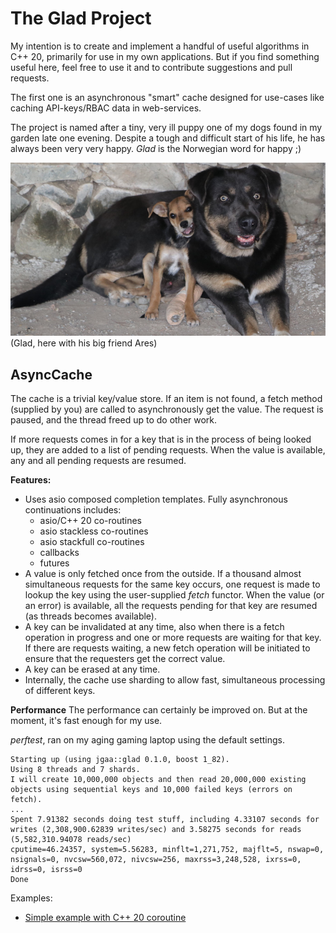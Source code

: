 # The Glad Project

My intention is to create and implement a handful of useful algorithms in C++ 20, primarily for use in my own applications. But if you find something useful here, feel free to use it and to contribute suggestions and pull requests.

The first one is an asynchronous "smart" cache designed for use-cases like caching API-keys/RBAC data in web-services. 

The project is named after a tiny, very ill puppy one of my dogs found in my garden late one evening. Despite a tough and difficult start of his life, he has always been very very happy. *Glad* is the Norwegian word for happy ;)

![Glad the dog](glad-the-dog/images/glad02.jpg)
(Glad, here with his big friend Ares)

## AsyncCache

The cache is a trivial key/value store. If an item is not found,
a fetch method (supplied by you) are called to asynchronously get the
value. The request is paused, and the thread freed up to do other work.

If more requests comes in for a key that is in the process of being looked up,
they are added to a list of pending requests. When the value is available,
any and all pending requests are resumed.

**Features:**
- Uses asio composed completion templates. Fully asynchronous continuations includes:
    - asio/C++ 20 co-routines
    - asio stackless co-routines
    - asio stackfull co-routines
    - callbacks
    - futures
- A value is only fetched once from the outside. If a thousand almost simultaneous requests for the same key occurs, one request is made to lookup the key using the user-supplied *fetch* functor. When the value (or an error) is available, all the requests pending for that key are resumed (as threads becomes available). 
- A key can be invalidated at any time, also when there is a fetch operation in progress and one or more requests are waiting for that key. If there are requests waiting, a new fetch operation will be initiated to ensure that the requesters get the correct value.
- A key can be erased at any time. 
- Internally, the cache use sharding to allow fast, simultaneous processing of different keys.

**Performance**
The performance can certainly be improved on. But at the moment, it's fast enough for my use.

*perftest*, ran on my aging gaming laptop using the default settings.
```
Starting up (using jgaa::glad 0.1.0, boost 1_82).
Using 8 threads and 7 shards.
I will create 10,000,000 objects and then read 20,000,000 existing objects using sequential keys and 10,000 failed keys (errors on fetch). 
...
Spent 7.91382 seconds doing test stuff, including 4.33107 seconds for writes (2,308,900.62839 writes/sec) and 3.58275 seconds for reads (5,582,310.94078 reads/sec)
cputime=46.24357, system=5.56283, minflt=1,271,752, majflt=5, nswap=0, nsignals=0, nvcsw=560,072, nivcsw=256, maxrss=3,248,528, ixrss=0, idrss=0, isrss=0
Done
```

Examples:
- [Simple example with C++ 20 coroutine](examples/cxx20-simple.cpp)
